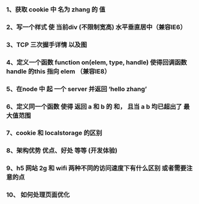 ### 1、获取 cookie 中 名为 zhang 的 值

### 2、写一个样式 使 当前div (不限制宽高) 水平垂直居中（兼容IE6）

### 3、TCP 三次握手详情 以及图

### 4、定义一个函数  function on(elem, type, handle) 使得回调函数 handle 的this 指向 elem （兼容IE8）

### 5、在node 中 起 一个 server 并返回 ‘hello zhang’

### 6、定义同一个函数 使得 返回 a 和 b 的 和， 且当 a b 均已超出了 最大值范围

### 7、cookie 和 localstorage 的区别

### 8、架构优势 优点、好处 等等 (开发体验)

### 9、h5 网站 2g 和 wifi 两种不同的访问速度下有什么区别 或者需要注意的点

### 10、 如何处理页面优化